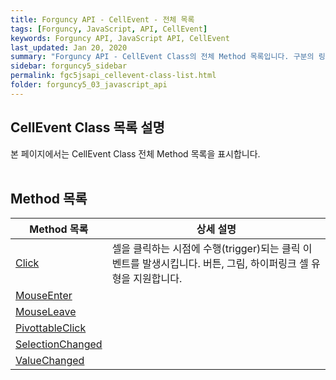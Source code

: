 ```yaml
---
title: Forguncy API - CellEvent - 전체 목록
tags: [Forguncy, JavaScript, API, CellEvent]
keywords: Forguncy API, JavaScript API, CellEvent
last_updated: Jan 20, 2020
summary: "Forguncy API - CellEvent Class의 전체 Method 목록입니다. 구분의 링크를 클릭하시면 세부 페이지 내용을 보실 수 있습니다."
sidebar: forguncy5_sidebar
permalink: fgc5jsapi_cellevent-class-list.html
folder: forguncy5_03_javascript_api
---
```


## CellEvent Class 목록 설명
본 페이지에서는 CellEvent Class 전체 Method 목록을 표시합니다.
<br /><br />

## Method 목록

| Method 목록 | 상세 설명 |
| --- | --- |
| [Click](fgc5jsapi_cellevent_class-click.md) | 셀을 클릭하는 시점에 수행(trigger)되는 클릭 이벤트를 발생시킵니다. 버튼, 그림, 하이퍼링크 셀 유형을 지원합니다. |
| [MouseEnter](fgc5jsapi_cellevent_class-mouseenter.md) | |
| [MouseLeave](fgc5jsapi_cellevent_class-mouseleave.md) | |
| [PivottableClick](fgc5jsapi_cellevent_class-pivottableclick.md) | |
| [SelectionChanged](fgc5jsapi_cellevent_class-selectionchanged.md) | |
| [ValueChanged](fgc5jsapi_cellevent_class-valuechanged.md) | |

<br /><br />